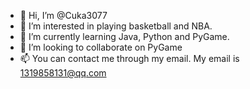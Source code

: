 - 👋 Hi, I’m @Cuka3077
- 👀 I’m interested in playing basketball and NBA.
- 🌱 I’m currently learning Java, Python and PyGame.
- 💞️ I’m looking to collaborate on PyGame
- 📫 You can contact me through my email. My email is 1319858131@qq.com

<!---
Cuka3077/Cuka3077 is a ✨ special ✨ repository because its `README.md` (this file) appears on your GitHub profile.
You can click the Preview link to take a look at your changes.
--->
